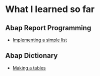 # What I learned so far

## Abap Report Programming 
* [Implementing a simple list](https://github.com/I-H8-YOU/TIL/blob/main/Report%20Programming/Implementing%20a%20simple%20list) 




## Abap Dictionary
* [Making a tables](https://github.com/I-H8-YOU/TIL/blob/main/ABAP%20Dictionary/%23%20Making%20a%20table.md) 
